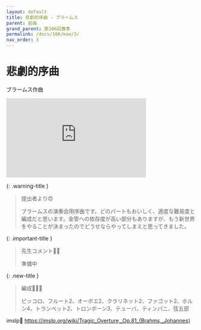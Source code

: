 ```yaml
---
layout: default
title: 悲劇的序曲 - ブラームス
parent: 前曲
grand_parent: 第106回春季
permalink: /docs/106/mae/3/
nav_order: 3
---
```


# 悲劇的序曲

ブラームス作曲

<iframe width="370" height="210" src="https://www.youtube.com/embed/TQ5NEdUiIec?si=zs16W1ak29Dh5IOC" title="YouTube video player" frameborder="0" allow="accelerometer; autoplay; clipboard-write; encrypted-media; gyroscope; picture-in-picture; web-share" referrerpolicy="strict-origin-when-cross-origin" allowfullscreen></iframe>

{: .warning-title }
> 提出者より😍
>
> ブラームスの演奏会用序曲です。どのパートもおいしく、適度な難易度と編成だと思います。金管への依存度が高い部分もありますが、もう新世界をやることが決まったのでどうせならやってしまえと思ってきました。

{: .important-title }
> 先生コメント🤵‍♂️
>
> 準備中

{: .new-title }
> 編成🎻🎺🥁
>
> ピッコロ、フルート2、オーボエ2、クラリネット2、ファゴット2、ホルン4、トランペット2、トロンボーン3、テューバ、ティンパニ、弦五部

imslp🎼
<a href="https://imslp.org/wiki/Tragic_Overture,_Op.81_(Brahms,_Johannes)">https://imslp.org/wiki/Tragic_Overture,_Op.81_(Brahms,_Johannes)</a>